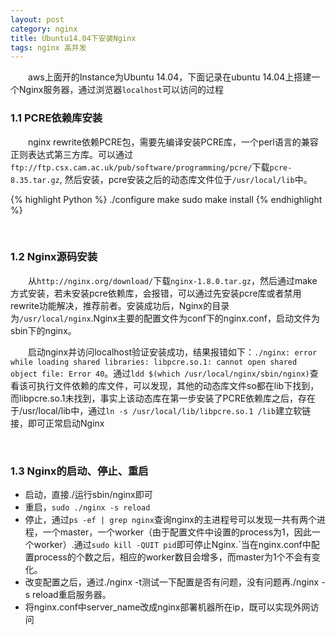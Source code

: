 ```yaml
---
layout: post
category: nginx
title: Ubuntu14.04下安装Nginx
tags: nginx 高并发
---
```


&emsp;&emsp;aws上面开的Instance为Ubuntu 14.04，下面记录在ubuntu 14.04上搭建一个Nginx服务器，通过浏览器`localhost`可以访问的过程

<!--more-->

### 1.1 PCRE依赖库安装

&emsp;&emsp;nginx rewrite依赖PCRE包，需要先编译安装PCRE库，一个perl语言的兼容正则表达式第三方库。可以通过`ftp://ftp.csx.cam.ac.uk/pub/software/programming/pcre/`下载`pcre-8.35.tar.gz`, 然后安装，pcre安装之后的动态库文件位于`/usr/local/lib`中。

{% highlight Python %}
./configure
make
sudo make install
{% endhighlight %}

<br />

### 1.2 Nginx源码安装

&emsp;&emsp;从`http://nginx.org/download/`下载`nginx-1.8.0.tar.gz`，然后通过make方式安装，若未安装pcre依赖库，会报错，可以通过先安装pcre库或者禁用rewrite功能解决，推荐前者。安装成功后，Nginx的目录为`/usr/local/nginx`.Nginx主要的配置文件为conf下的nginx.conf，启动文件为sbin下的nginx。

&emsp;&emsp;启动nginx并访问localhost验证安装成功，结果报错如下：`./nginx: error while loading shared libraries: libpcre.so.1: cannot open shared object file: Error 40`。通过`ldd $(which /usr/local/nginx/sbin/nginx)`查看该可执行文件依赖的库文件，可以发现，其他的动态库文件so都在lib下找到，而libpcre.so.1未找到，事实上该动态库在第一步安装了PCRE依赖库之后，存在于/usr/local/lib中，通过`ln -s /usr/local/lib/libpcre.so.1 /lib`建立软链接，即可正常启动Nginx

<br />

### 1.3 Nginx的启动、停止、重启
* 启动，直接./运行sbin/nginx即可
* 重启，`sudo ./nginx -s reload`
* 停止，通过`ps -ef | grep nginx`查询nginx的主进程号可以发现一共有两个进程，一个master，一个worker（由于配置文件中设置的process为1，因此一个worker）.通过`sudo kill -QUIT pid`即可停止Nginx.`当在nginx.conf中配置process的个数之后，相应的worker数目会增多，而master为1个不会有变化。
*  改变配置之后，通过./nginx -t测试一下配置是否有问题，没有问题再./nginx -s reload重启服务器。
*  将nginx.conf中server_name改成nginx部署机器所在ip，既可以实现外网访问

<figure>
	<img src="http://mhs-blog.qiniudn.com/2015_04_28.png" alt="">
</figure> 
